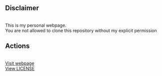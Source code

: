 <b><h2>Disclaimer</h2></b><br>
This is my personal webpage.<br>You are not allowed to clone this repository without my explicit permission

<b><h2>Actions</h2></b>
<br>[Visit webpage](https://andronikos.dev)
<br>[View LICENSE](https://github.com/AndronikosGl/MyPwp/blob/main/LICENSE)
